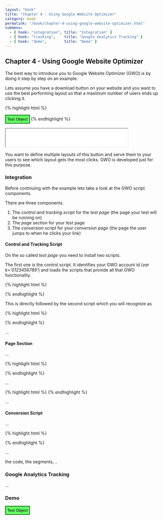 ```yaml
---
layout: "book"
title: "Chapter 4 - Using Google Website Optimizer"
category: book
permalink: "/book/chapter-4-using-google-website-optimizer.html"
submenu:
  - { hook: "integration", title: "Integration" }
  - { hook: "tracking",    title: "Google Analytics Tracking" }
  - { hook: "demo",        title: "Demo" }
---
```


## Chapter 4 - Using Google Website Optimizer

The best way to introduce you to Google Website Optimizer (GWO) is by doing it step by step on an example.

Lets assume you have a download button on your website and you want to use the best performing layout so that a maximum number of users ends up clicking it.

{% highlight html %}
<style>
.siteopt_test_object { padding: 5px; background: #888888; border: 1px solid #000000;}
</style>
<button class="siteopt_test_object">Test Object</button>
{% endhighlight %}

<iframe src="/dfpadsenseoptimiser/gwo-test-page.html" width="400" height="60"></iframe>

You want to define multiple layouts of this button and serve them to your users to see which layout gets the most clicks. GWO is developed just for this purpose.

### Integration<a name="integration">&nbsp;</a>

Before continuing with the example lets take a look at the GWO script components.

There are three components.

1. The _control and tracking script_ for the _test page_ (the page your test will be running on)
2. The _page section_ for your test page
3. The _conversion script_ for your _conversion page_ (the page the user jumps to when he clicks your link)

#### Control and Tracking Script

On the so called _test page_ you need to install two scripts.

The first one is the control script. It identifies your GWO account id (_var k='0123456789'_) and loads the scripts that provide all that GWO functionality.

{% highlight html %}
<!-- Google Website Optimizer Control Script -->
<script>
function utmx_section(){}function utmx(){}
(function(){var k='0123456789',d=document,l=d.location,c=d.cookie;function f(n){
if(c){var i=c.indexOf(n+'=');if(i>-1){var j=c.indexOf(';',i);return escape(c.substring(i+n.
length+1,j<0?c.length:j))}}}var x=f('__utmx'),xx=f('__utmxx'),h=l.hash;
d.write('<sc'+'ript src="'+
'http'+(l.protocol=='https:'?'s://ssl':'://www')+'.google-analytics.com'
+'/siteopt.js?v=1&utmxkey='+k+'&utmx='+(x?x:'')+'&utmxx='+(xx?xx:'')+'&utmxtime='
+new Date().valueOf()+(h?'&utmxhash='+escape(h.substr(1)):'')+
'" type="text/javascript" charset="utf-8"></sc'+'ript>')})();
</script>
<!-- End of Google Website Optimizer Control Script -->
{% endhighlight %}

This is directly followed by the second script which you will recognize as 

{% highlight html %}
<!-- Google Website Optimizer Tracking Script -->
<script type="text/javascript">
  var _gaq = _gaq || [];
  _gaq.push(['gwo._setAccount', 'UA-26812449-2']);
  _gaq.push(['gwo._trackPageview', '/1055643972/test']);
  (function() {
    var ga = document.createElement('script'); ga.type = 'text/javascript'; ga.async = true;
    ga.src = ('https:' == document.location.protocol ? 'https://ssl' : 'http://www') + '.google-analytics.com/ga.js';
    var s = document.getElementsByTagName('script')[0]; s.parentNode.insertBefore(ga, s);
  })();
</script>
<!-- End of Google Website Optimizer Tracking Script -->
{% endhighlight %}

...

#### Page Section

...

{% highlight html %}
<script>utmx_section("Insert your section name here")</script>
{% endhighlight %}

...

{% highlight html %}
</noscript>
{% endhighlight %}

...

#### Conversion Script

...

{% highlight html %}
<!-- Google Website Optimizer Tracking Script -->
<script type="text/javascript">
  var _gaq = _gaq || [];
  _gaq.push(['gwo._setAccount', 'UA-26812449-2']);
  _gaq.push(['gwo._trackPageview', '/1055643972/goal']);
  (function() {
    var ga = document.createElement('script'); ga.type = 'text/javascript'; ga.async = true;
    ga.src = ('https:' == document.location.protocol ? 'https://ssl' : 'http://www') + '.google-analytics.com/ga.js';
    var s = document.getElementsByTagName('script')[0]; s.parentNode.insertBefore(ga, s);
  })();
</script>
<!-- End of Google Website Optimizer Tracking Script -->
{% endhighlight %}

...

the code, the segments, ..

### Google Analytics Tracking<a name="tracking">&nbsp;</a>

...

### Demo<a name="demo">&nbsp;</a>

<style>
.siteopt_test_object { padding: 5px; background: #66FF66; border: 2px solid #006600;}
</style>
<button class="siteopt_test_object">Test Object</button>